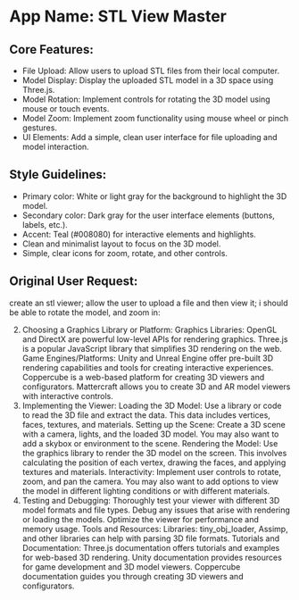 # **App Name**: STL View Master

## Core Features:

- File Upload: Allow users to upload STL files from their local computer.
- Model Display: Display the uploaded STL model in a 3D space using Three.js.
- Model Rotation: Implement controls for rotating the 3D model using mouse or touch events.
- Model Zoom: Implement zoom functionality using mouse wheel or pinch gestures.
- UI Elements: Add a simple, clean user interface for file uploading and model interaction.

## Style Guidelines:

- Primary color: White or light gray for the background to highlight the 3D model.
- Secondary color: Dark gray for the user interface elements (buttons, labels, etc.).
- Accent: Teal (#008080) for interactive elements and highlights.
- Clean and minimalist layout to focus on the 3D model.
- Simple, clear icons for zoom, rotate, and other controls.

## Original User Request:
create an stl viewer; allow the user to upload a file and then view it; i should be able to rotate the model, and zoom in: 

2. Choosing a Graphics Library or Platform:
Graphics Libraries:
OpenGL and DirectX are powerful low-level APIs for rendering graphics. 
Three.js is a popular JavaScript library that simplifies 3D rendering on the web. 
Game Engines/Platforms:
Unity and Unreal Engine offer pre-built 3D rendering capabilities and tools for creating interactive experiences. 
Coppercube is a web-based platform for creating 3D viewers and configurators. 
Mattercraft allows you to create 3D and AR model viewers with interactive controls. 
3. Implementing the Viewer:
Loading the 3D Model:
Use a library or code to read the 3D file and extract the data. 
This data includes vertices, faces, textures, and materials. 
Setting up the Scene:
Create a 3D scene with a camera, lights, and the loaded 3D model. 
You may also want to add a skybox or environment to the scene. 
Rendering the Model:
Use the graphics library to render the 3D model on the screen. 
This involves calculating the position of each vertex, drawing the faces, and applying textures and materials. 
Interactivity:
Implement user controls to rotate, zoom, and pan the camera. 
You may also want to add options to view the model in different lighting conditions or with different materials. 
4. Testing and Debugging:
Thoroughly test your viewer with different 3D model formats and file types.
Debug any issues that arise with rendering or loading the models.
Optimize the viewer for performance and memory usage. 
Tools and Resources:
Libraries:
tiny_obj_loader, Assimp, and other libraries can help with parsing 3D file formats. 
Tutorials and Documentation:
Three.js documentation offers tutorials and examples for web-based 3D rendering. 
Unity documentation provides resources for game development and 3D model viewers. 
Coppercube documentation guides you through creating 3D viewers and configurators.
  